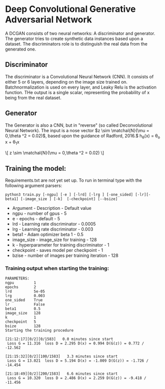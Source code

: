 

# Deep Convolutional Generative Adversarial Network
A DCGAN consists of two neural networks: A discriminator and generator. The generator tries to create synthetic data instances based upon a dataset. The discriminators role is to distinguish the real data from the generated one. 

## Discriminator
The discriminator is a Convolutional Neural Network (CNN). It consists of either 5 or 6 layers, depending on the image size trained on. Batchnormalization is used on every layer, and Leaky Relu is the activation function. THe output is a single scalar, representing the probability of x being from the real dataset.

## Generator
The Generator is also a CNN, but in "reverse" (so called Deconvolutional Neural Network). The input is a nose vector $z \sim \matchal{N}(\mu = 0,\theta ^2 = 0.02)$, based upon the guidance of Radford, 2016.$ 
    h<sub>&theta;</sub>(x) = &theta;<sub>o</sub> x + &theta;<sub>1</sub>x

\\[ z \sim \matchal{N}(\mu = 0,\theta ^2 = 0.02) \\]
## Training the model:
Requirements.txt are not yet set up. To run in terminal type with the following argument parsers:
```
python3 train.py [-ngpu] [-e ] [-lrd] [-lrg ] [-one_sided] [-lr][-beta1] [-image_size ] [-k]  [-checkpoint] [--bsize]
```
<ul>
<li>Argument - Description - Default value
<li>ngpu - number of gpus - 5

<li>e - epochs - default - 5

<li>lrd - Learning rate discriminator - 0.0005

<li>lrg - Learning rate discriminator - 0.003

<li>beta1 - Adam optimizer beta 1 - 0.5

<li>image_size - image_size  for training - 128

<li>k - hyperparameter for training discriminator - 1

<li>checkpoint - saves model per checkpoint - 1

<li>bzise - number of images per training iteration - 128
</ul>

### Training output when starting the training:
```
PARAMETERS:
ngpu         1
epochs       2 
lrd          5e-05
lrg          0.003
one_sided    True
lr           False
beta1        0.5
image_size   128
k            1
checkpoint   5
bsize        128
Starting the training procedure

[21:12:17][0/2][0/1583]   0.0 minutes since start 
 Loss G = 11.316  loss D = 2.295 D(x) = 0.994 D(G(z)) = 0.772 / -12.562

[21:15:32][0/2][100/1583]   3.3 minutes since start 
 Loss G = 13.021  loss D = 5.194 D(x) = -1.009 D(G(z)) = -1.726 / -14.454

[21:18:49][0/2][200/1583]   6.6 minutes since start 
 Loss G = 10.320  loss D = 2.486 D(x) = 2.259 D(G(z)) = -9.418 / -11.456
```


